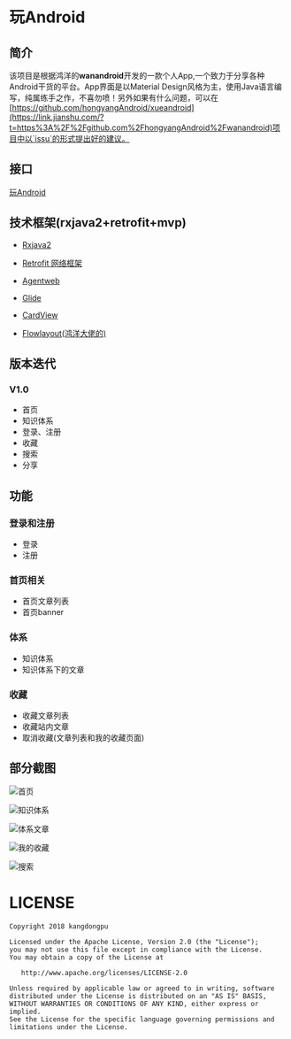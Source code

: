 
玩Android
========
简介
----
该项目是根据鸿洋的**wanandroid**开发的一款个人App,一个致力于分享各种Android干货的平台。App界面是以Material Design风格为主，使用Java语言编写，纯属练手之作，不喜勿喷！另外如果有什么问题，可以在[https://github.com/hongyangAndroid/xueandroid](https://link.jianshu.com/?t=https%3A%2F%2Fgithub.com%2FhongyangAndroid%2Fwanandroid)项目中以`issu`的形式提出好的建议。                                     

接口
----
[玩Android](http://www.wanandroid.com/blog/show/2)

技术框架(rxjava2+retrofit+mvp)
-----------------------------
- [Rxjava2](https://github.com/amitshekhariitbhu/RxJava2-Android-Samples)

- [Retrofit 网络框架](http://square.github.io/retrofit/)

- [Agentweb](https://github.com/Justson/AgentWeb)

- [Glide](https://github.com/bumptech/glide)

- [CardView](https://developer.android.com/reference/android/support/v7/widget/CardView.html)

- [Flowlayout(鸿洋大佬的)](https://github.com/hongyangAndroid/FlowLayout)

版本迭代
-------
### V1.0
- 首页
- 知识体系
- 登录、注册
- 收藏
- 搜索
- 分享

功能
----
### 登录和注册
- 登录
- 注册
### 首页相关
- 首页文章列表
- 首页banner
### 体系
- 知识体系
- 知识体系下的文章
### 收藏
- 收藏文章列表
- 收藏站内文章
- 取消收藏(文章列表和我的收藏页面)

部分截图
-------
 ![首页](https://upload-images.jianshu.io/upload_images/2349677-f4632873ede066da.png?imageMogr2/auto-orient/strip%7CimageView2/2/w/1240)   

![知识体系](https://upload-images.jianshu.io/upload_images/2349677-7d5899cdb679d27f.png?imageMogr2/auto-orient/strip%7CimageView2/2/w/1240)

![体系文章](https://upload-images.jianshu.io/upload_images/2349677-c561dbd064d1c908.png?imageMogr2/auto-orient/strip%7CimageView2/2/w/1240)

![我的收藏](https://upload-images.jianshu.io/upload_images/2349677-fc18a5cb0f4f1ee1.png?imageMogr2/auto-orient/strip%7CimageView2/2/w/1240)

![搜索](https://upload-images.jianshu.io/upload_images/2349677-c879a22289a55f1a.png?imageMogr2/auto-orient/strip%7CimageView2/2/w/1240)

LICENSE
=======
    
    Copyright 2018 kangdongpu

    Licensed under the Apache License, Version 2.0 (the "License");
    you may not use this file except in compliance with the License.
    You may obtain a copy of the License at

       http://www.apache.org/licenses/LICENSE-2.0

    Unless required by applicable law or agreed to in writing, software
    distributed under the License is distributed on an "AS IS" BASIS,
    WITHOUT WARRANTIES OR CONDITIONS OF ANY KIND, either express or implied.
    See the License for the specific language governing permissions and
    limitations under the License.
